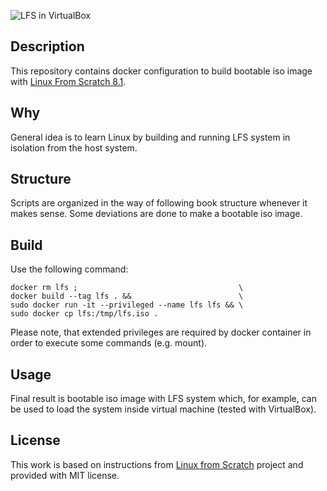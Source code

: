 ![LFS in VirtualBox](https://user-images.githubusercontent.com/1611077/33808510-16825dd2-dde8-11e7-9a1c-0ca0bc3ff2b5.png)

## Description

This repository contains docker configuration to build bootable iso image with [Linux From Scratch 8.1](http://www.linuxfromscratch.org/lfs/downloads/8.1/LFS-BOOK-8.1.pdf).

## Why

General idea is to learn Linux by building and running LFS system in isolation from the host system.

## Structure

Scripts are organized in the way of following book structure whenever it makes sense. Some deviations are done to make a bootable iso image.

## Build

Use the following command:

    docker rm lfs ;                                    \
    docker build --tag lfs . &&                        \
    sudo docker run -it --privileged --name lfs lfs && \
    sudo docker cp lfs:/tmp/lfs.iso .

Please note, that extended privileges are required by docker container in order to execute some commands (e.g. mount).

## Usage

Final result is bootable iso image with LFS system which, for example, can be used to load the system inside virtual machine (tested with VirtualBox).

## License

This work is based on instructions from [Linux from Scratch](http://www.linuxfromscratch.org/lfs) project and provided with MIT license.
